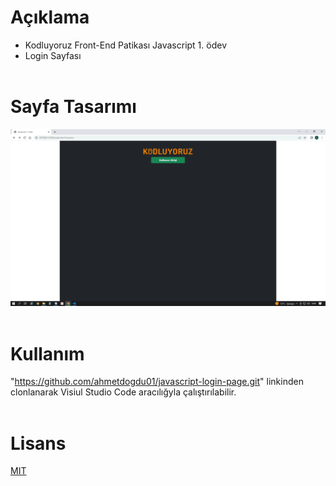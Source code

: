 # Açıklama
- Kodluyoruz Front-End Patikası Javascript 1. ödev
- Login Sayfası
<br> <br>

# Sayfa Tasarımı
![img](/assets/login_page.gif)
<br>  <br>

# Kullanım
"https://github.com/ahmetdogdu01/javascript-login-page.git" linkinden clonlanarak Visiul Studio Code aracılığyla çalıştırılabilir.
<br> <br>

# Lisans
[MIT](https://choosealicense.com/licenses/mit/)